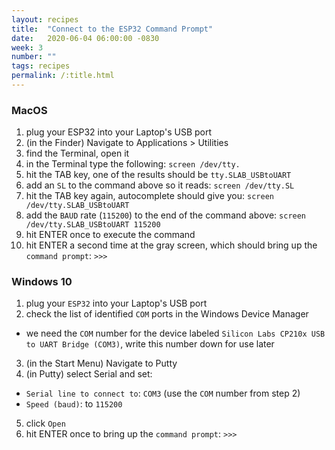 ```yaml
---
layout: recipes
title:  "Connect to the ESP32 Command Prompt"
date:   2020-06-04 06:00:00 -0830
week: 3
number: ""
tags: recipes
permalink: /:title.html
---
```


### MacOS

1. plug your ESP32 into your Laptop's USB port
2. (in the Finder) Navigate to Applications > Utilities
3. find the Terminal, open it
4. in the Terminal type the following: `screen /dev/tty.`
5. hit the TAB key, one of the results should be `tty.SLAB_USBtoUART`
7. add an `SL` to the command above so it reads: `screen /dev/tty.SL`
8. hit the TAB key again, autocomplete should give you: `screen /dev/tty.SLAB_USBtoUART`
9. add the `BAUD` rate (`115200`) to the end of the command above: `screen /dev/tty.SLAB_USBtoUART 115200`
10. hit ENTER once to execute the command
11. hit ENTER a second time at the gray screen, which should bring up the `command prompt`: `>>>`

### Windows 10

1. plug your `ESP32` into your Laptop's USB port
2. check the list of identified `COM` ports in the Windows Device Manager
  * we need the `COM` number for the device labeled `Silicon Labs CP210x USB to UART Bridge (COM3)`, write this number down for use later
3. (in the Start Menu) Navigate to Putty
4. (in Putty) select Serial and set:
  * `Serial line to connect to`: `COM3` (use the `COM` number from step 2)
  * `Speed (baud)`: to `115200`
5. click `Open`
6. hit ENTER once to bring up the `command prompt`: `>>>`
